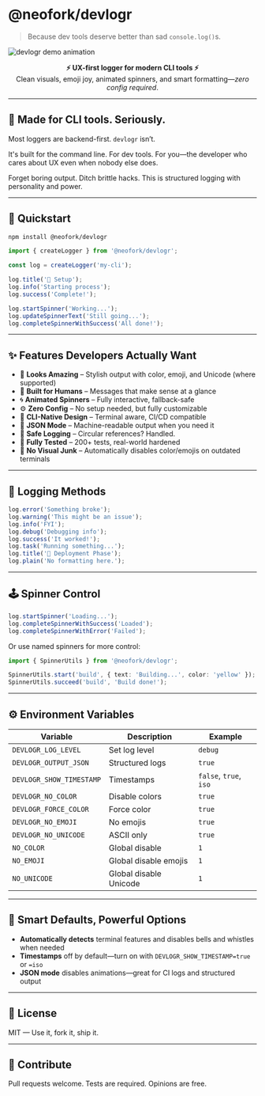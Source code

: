 # @neofork/devlogr

> Because dev tools deserve better than sad `console.log()`s.

![devlogr demo animation](./github/demo.gif)

<div align="center"><strong>⚡ UX-first logger for modern CLI tools ⚡</strong><br/>Clean visuals, emoji joy, animated spinners, and smart formatting—<em>zero config required</em>.</div>

---

## 🎯 Made for CLI tools. Seriously.

Most loggers are backend-first. `devlogr` isn’t.

It's built for the command line. For dev tools. For you—the developer who cares about UX even when nobody else does.

Forget boring output. Ditch brittle hacks. This is structured logging with personality and power.

---

## 🚀 Quickstart

```bash
npm install @neofork/devlogr
```

```ts
import { createLogger } from '@neofork/devlogr';

const log = createLogger('my-cli');

log.title('🔧 Setup');
log.info('Starting process');
log.success('Complete!');

log.startSpinner('Working...');
log.updateSpinnerText('Still going...');
log.completeSpinnerWithSuccess('All done!');
```

---

## ✨ Features Developers Actually Want

- 🎨 **Looks Amazing** – Stylish output with color, emoji, and Unicode (where supported)
- 🧠 **Built for Humans** – Messages that make sense at a glance
- 🌀 **Animated Spinners** – Fully interactive, fallback-safe
- ⚙️ **Zero Config** – No setup needed, but fully customizable
- 🧱 **CLI-Native Design** – Terminal aware, CI/CD compatible
- 📄 **JSON Mode** – Machine-readable output when you need it
- 🔐 **Safe Logging** – Circular references? Handled.
- 🧪 **Fully Tested** – 200+ tests, real-world hardened
- 🙅 **No Visual Junk** – Automatically disables color/emojis on outdated terminals

---

## 🧩 Logging Methods

```ts
log.error('Something broke');
log.warning('This might be an issue');
log.info('FYI');
log.debug('Debugging info');
log.success('It worked!');
log.task('Running something...');
log.title('🚀 Deployment Phase');
log.plain('No formatting here.');
```

---

## 🕹 Spinner Control

```ts
log.startSpinner('Loading...');
log.completeSpinnerWithSuccess('Loaded');
log.completeSpinnerWithError('Failed');
```

Or use named spinners for more control:

```ts
import { SpinnerUtils } from '@neofork/devlogr';

SpinnerUtils.start('build', { text: 'Building...', color: 'yellow' });
SpinnerUtils.succeed('build', 'Build done!');
```

---

## ⚙️ Environment Variables

<table>
<thead>
<tr><th>Variable</th><th>Description</th><th>Example</th></tr>
</thead>
<tbody>
<tr><td><code>DEVLOGR_LOG_LEVEL</code></td><td>Set log level</td><td><code>debug</code></td></tr>
<tr><td><code>DEVLOGR_OUTPUT_JSON</code></td><td>Structured logs</td><td><code>true</code></td></tr>
<tr><td><code>DEVLOGR_SHOW_TIMESTAMP</code></td><td>Timestamps</td><td><code>false</code>, <code>true</code>, <code>iso</code></td></tr>
<tr><td><code>DEVLOGR_NO_COLOR</code></td><td>Disable colors</td><td><code>true</code></td></tr>
<tr><td><code>DEVLOGR_FORCE_COLOR</code></td><td>Force color</td><td><code>true</code></td></tr>
<tr><td><code>DEVLOGR_NO_EMOJI</code></td><td>No emojis</td><td><code>true</code></td></tr>
<tr><td><code>DEVLOGR_NO_UNICODE</code></td><td>ASCII only</td><td><code>true</code></td></tr>
<tr><td><code>NO_COLOR</code></td><td>Global disable</td><td><code>1</code></td></tr>
<tr><td><code>NO_EMOJI</code></td><td>Global disable emojis</td><td><code>1</code></td></tr>
<tr><td><code>NO_UNICODE</code></td><td>Global disable Unicode</td><td><code>1</code></td></tr>
</tbody>
</table>

---

## 🧠 Smart Defaults, Powerful Options

- **Automatically detects** terminal features and disables bells and whistles when needed
- **Timestamps** off by default—turn on with `DEVLOGR_SHOW_TIMESTAMP=true` or `=iso`
- **JSON mode** disables animations—great for CI logs and structured output

---

## 📜 License

MIT — Use it, fork it, ship it.

---

## 🤝 Contribute

Pull requests welcome. Tests are required. Opinions are free.
